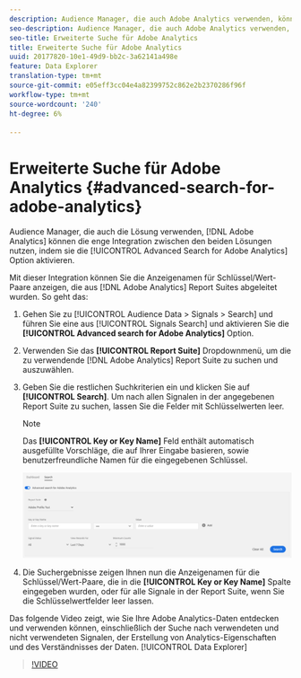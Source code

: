 ```yaml
---
description: Audience Manager, die auch Adobe Analytics verwenden, können die enge Integration zwischen den beiden Lösungen nutzen, indem sie die Option "Erweiterte Suche nach Adobe Analytics"aktivieren.
seo-description: Audience Manager, die auch Adobe Analytics verwenden, können die enge Integration zwischen den beiden Lösungen nutzen, indem sie die Option "Erweiterte Suche nach Adobe Analytics"aktivieren.
seo-title: Erweiterte Suche für Adobe Analytics
title: Erweiterte Suche für Adobe Analytics
uuid: 20177820-10e1-49d9-bb2c-3a62141a498e
feature: Data Explorer
translation-type: tm+mt
source-git-commit: e05eff3cc04e4a82399752c862e2b2370286f96f
workflow-type: tm+mt
source-wordcount: '240'
ht-degree: 6%

---
```



# Erweiterte Suche für Adobe Analytics {#advanced-search-for-adobe-analytics}

Audience Manager, die auch die Lösung verwenden, [!DNL Adobe Analytics] können die enge Integration zwischen den beiden Lösungen nutzen, indem sie die [!UICONTROL Advanced Search for Adobe Analytics] Option aktivieren.

Mit dieser Integration können Sie die Anzeigenamen für Schlüssel/Wert-Paare anzeigen, die aus [!DNL Adobe Analytics] Report Suites abgeleitet wurden. So geht das:

1. Gehen Sie zu [!UICONTROL Audience Data > Signals > Search] und führen Sie eine aus [!UICONTROL Signals Search] und aktivieren Sie die **[!UICONTROL Advanced search for Adobe Analytics]** Option.
1. Verwenden Sie das **[!UICONTROL Report Suite]** Dropdownmenü, um die zu verwendende [!DNL Adobe Analytics] Report Suite zu suchen und auszuwählen.
1. Geben Sie die restlichen Suchkriterien ein und klicken Sie auf **[!UICONTROL Search]**. Um nach allen Signalen in der angegebenen Report Suite zu suchen, lassen Sie die Felder mit Schlüsselwerten leer.
   >[!NOTE]
   >
   >Das **[!UICONTROL Key or Key Name]** Feld enthält automatisch ausgefüllte Vorschläge, die auf Ihrer Eingabe basieren, sowie benutzerfreundliche Namen für die eingegebenen Schlüssel.

   ![](assets/signals-search-analytics.png)
1. Die Suchergebnisse zeigen Ihnen nun die Anzeigenamen für die Schlüssel/Wert-Paare, die in die **[!UICONTROL Key or Key Name]** Spalte eingegeben wurden, oder für alle Signale in der Report Suite, wenn Sie die Schlüsselwertfelder leer lassen.

Das folgende Video zeigt, wie Sie Ihre Adobe Analytics-Daten entdecken und verwenden können, einschließlich der Suche nach verwendeten und nicht verwendeten Signalen, der Erstellung von Analytics-Eigenschaften und des Verständnisses der Daten. [!UICONTROL Data Explorer]

>[!VIDEO](https://video.tv.adobe.com/v/25150)
